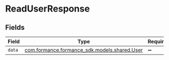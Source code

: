 # ReadUserResponse


## Fields

| Field                                                                       | Type                                                                        | Required                                                                    | Description                                                                 |
| --------------------------------------------------------------------------- | --------------------------------------------------------------------------- | --------------------------------------------------------------------------- | --------------------------------------------------------------------------- |
| `data`                                                                      | [com.formance.formance_sdk.models.shared.User](../../models/shared/User.md) | :heavy_minus_sign:                                                          | N/A                                                                         |